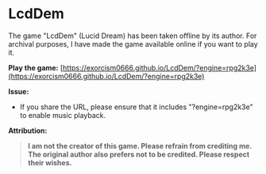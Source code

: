 # LcdDem

The game "LcdDem" (Lucid Dream) has been taken offline by its author. For archival purposes, I have made the game available online if you want to play it.

**Play the game:** [https://exorcism0666.github.io/LcdDem/?engine=rpg2k3e](https://exorcism0666.github.io/LcdDem/?engine=rpg2k3e)

**Issue:**

- If you share the URL, please ensure that it includes "?engine=rpg2k3e" to enable music playback.

**Attribution:**

> **I am not the creator of this game. Please refrain from crediting me. The original author also prefers not to be credited. Please respect their wishes.**
